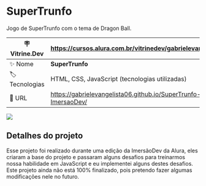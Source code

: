# SuperTrunfo

Jogo de SuperTrunfo com o tema de Dragon Ball.

| :placard: Vitrine.Dev | https://cursos.alura.com.br/vitrinedev/gabrielevangelista094   |
| --------------------- | -------------------------------------------------------------- |
| :sparkles: Nome       | **SuperTrunfo**                                                |
| :label: Tecnologias   | HTML, CSS, JavaScript (tecnologias utilizadas)                 |
| :rocket: URL          | https://gabrielevangelista06.github.io/SuperTrunfo-ImersaoDev/ |

<!-- Inserir imagem com a #vitrinedev ao final do link -->

![](https://lh3.googleusercontent.com/2iuWqX2rM1g52uPnw99jgHfn8qfYWRpW_Cbd-lSUy9JIt2CFWsq_ObFZJ50AMH29J4Pb65X_-Ff4wjRY3k98p1_BmKzEQG3j0cqoyS5VskeMFIQDvJs2vX_b3Rz_uJRmKOK4CjomLIhjKahHy7l-kLqbvRnqhX4arlR7htxwKLLHjZYF02vv6cExAVlOpp0IYeJJH1NEjjKSH5vq44o4Vdk5S4mr06Ti1NLqzvh8DCzTs58UeUdlx1hAb6OctldR__kilnawnlkvs5OZ8igiUZSAv4Rkc8rQPmy955t8TJLNQr2V--VRAPghcDCqkbXSnxsKsnq50md_zMH_mPLxjL9gSj08IoL7D4zr0ssJWYgXx5MgGaO3u_YhUMUwO9TCKkZB2_clfQtQDzByBatMz8OB0k8eo72oPd8JW9-7A6gaLOdB22H9Q2zVlN2xLw4ylSmpp8xoF3rRaMEKr_sjmVRcfIMpt3QUm2Vpq03KQDlbLkQ6R1IfTTekVZEGwLUA4mYe8CKLp6a05yNK__GTXhQ4-frV4-I5gUqJLzhE4GV9Saio81x_LCAgBZFxZaHqqj4gwHulBIG05gXen9mhdiNyi50pp477YQ-v5BanviY-9wWrAN4uME-2UAYwS2teih1cbAihV9Mmjq4wBv23NVnv8jj_oAx39NJX-EfQA7XSDiP-2HJw2Qf-I1NyeG--zWaRtDMjg_ZhBr35MTPn2SIsWnDr3En5flvI_LH_do9eKMY20kVoODs4jinuwkTY-pC0BT8O3LZUBUfuRMtabpaAmdHKZkvV8PN_-RHhRD6syr1GVk8p1u48q6Ax2udFR5-CfZeSuvkNFPJxPY-K309V99AVI2Y2_0qVhpVRIu71JGk-9i-E3SeKG1-peJgbKJOx37mQFGwIjpEEZoqKHT9ScwWLVobVCQ2WgtL6T69YdyegfsnIRfBJVYX3qPhXbkc-oV7R1d0euNbS5If7bNsauPpagiLSWDeb_4Ccy0k4_f2zMjejGF9BNwyRojvVK3yjbFoutAZsBVNxzMW_2w=w1870-h883-no?authuser=3#vitrinedev)

## Detalhes do projeto

Esse projeto foi realizado durante uma edição da ImersãoDev da Alura, eles criaram a base do projeto e passaram alguns desafios para treinarmos nossa habilidade em JavaScript e eu implementei alguns destes desafios. Este projeto ainda não está 100% finalizado, pois pretendo fazer algumas modificações nele no futuro.
